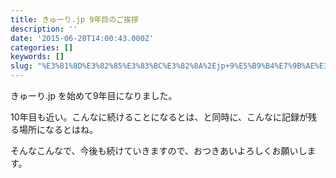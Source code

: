 ```yaml
---
title: きゅーり.jp 9年目のご挨拶
description: ''
date: '2015-06-20T14:00:43.000Z'
categories: []
keywords: []
slug: "%E3%81%8D%E3%82%85%E3%83%BC%E3%82%8A%2Ejp+9%E5%B9%B4%E7%9B%AE%E3%81%AE%E3%81%94%E6%8C%A8%E6%8B%B6"
---
```

きゅーり.jp を始めて9年目になりました。

10年目も近い。こんなに続けることになるとは、と同時に、こんなに記録が残る場所になるとはね。

そんなこんなで、今後も続けていきますので、おつきあいよろしくお願いします。
